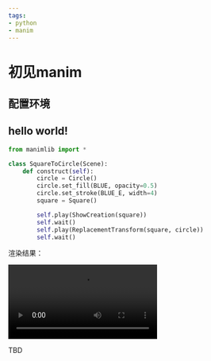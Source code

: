```yaml
---
tags:
- python
- manim
---
```


# 初见manim

## 配置环境

## hello world!

```python
from manimlib import *

class SquareToCircle(Scene):
    def construct(self):
        circle = Circle()
        circle.set_fill(BLUE, opacity=0.5)
        circle.set_stroke(BLUE_E, width=4)
        square = Square()

        self.play(ShowCreation(square))
        self.wait()
        self.play(ReplacementTransform(square, circle))
        self.wait()
```

渲染结果：

![type:video](./assets/SquareToCircle.mp4)

TBD